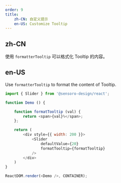 ```yaml
---
order: 9
title: 
    zh-CN: 自定义提示
    en-US: Customize Tooltip
---
```


## zh-CN

使用 `formatterTooltip` 可以格式化 Tooltip 的内容。

## en-US

Use `formatterTooltip` to format the content of Tooltip.

```js
import { Slider } from '@sensoro-design/react';

function Demo () {

    function formatTooltip (val) {
        return <span>{val}%</span>;
    };

    return (
        <div style={{ width: 200 }}>
            <Slider
                defaultValue={20}
                formatTooltip={formatTooltip}
            />
        </div>
    )
}

ReactDOM.render(<Demo />, CONTAINER);
```
